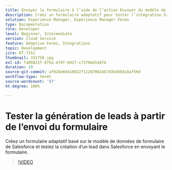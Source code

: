 ```yaml
---
title: Envoyer le formulaire à l’aide de l’action Envoyer du modèle de données de formulaire
description: Créez un formulaire adaptatif pour tester l’intégration Salesforce en créant un objet Lead lors de l’envoi du formulaire.
solution: Experience Manager, Experience Manager Forms
type: Documentation
role: Developer
level: Beginner, Intermediate
version: Cloud Service
feature: Adaptive Forms, Integrations
topic: Development
jira: KT-7151
thumbnail: 331758.jpg
exl-id: fa00822f-075a-47df-941f-c7370bd1d4f4
duration: 19
source-git-commit: af928e60410022f12207082467d3bd9b818af59d
workflow-type: tm+mt
source-wordcount: '57'
ht-degree: 100%

---
```


# Tester la génération de leads à partir de l’envoi du formulaire

Créez un formulaire adaptatif basé sur le modèle de données de formulaire de Salesforce et testez la création d’un lead dans Salesforce en envoyant le formulaire.

>[!VIDEO](https://video.tv.adobe.com/v/331758?quality=12&learn=on)
